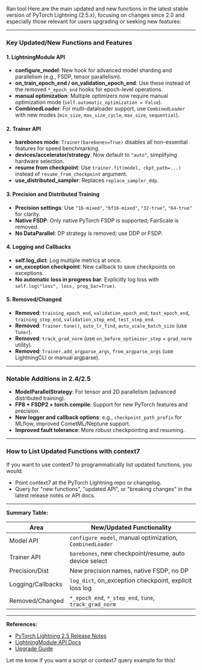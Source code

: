 
Ran tool
Here are the main updated and new functions in the latest stable version of PyTorch Lightning (2.5.x), focusing on changes since 2.0 and especially those relevant for users upgrading or seeking new features:

---

### **Key Updated/New Functions and Features**

#### **1. LightningModule API**
- **configure_model**: New hook for advanced model sharding and parallelism (e.g., FSDP, tensor parallelism).
- **on_train_epoch_end / on_validation_epoch_end**: Use these instead of the removed `*_epoch_end` hooks for epoch-level operations.
- **manual optimization**: Multiple optimizers now require manual optimization mode (`self.automatic_optimization = False`).
- **CombinedLoader**: For multi-dataloader support, use `CombinedLoader` with new modes (`min_size`, `max_size_cycle`, `max_size`, `sequential`).

#### **2. Trainer API**
- **barebones mode**: `Trainer(barebones=True)` disables all non-essential features for speed benchmarking.
- **devices/accelerator/strategy**: Now default to `"auto"`, simplifying hardware selection.
- **resume from checkpoint**: Use `trainer.fit(model, ckpt_path=...)` instead of `resume_from_checkpoint` argument.
- **use_distributed_sampler**: Replaces `replace_sampler_ddp`.

#### **3. Precision and Distributed Training**
- **Precision settings**: Use `"16-mixed"`, `"bf16-mixed"`, `"32-true"`, `"64-true"` for clarity.
- **Native FSDP**: Only native PyTorch FSDP is supported; FairScale is removed.
- **No DataParallel**: DP strategy is removed; use DDP or FSDP.

#### **4. Logging and Callbacks**
- **self.log_dict**: Log multiple metrics at once.
- **on_exception checkpoint**: New callback to save checkpoints on exceptions.
- **No automatic loss in progress bar**: Explicitly log loss with `self.log("loss", loss, prog_bar=True)`.

#### **5. Removed/Changed**
- **Removed**: `training_epoch_end`, `validation_epoch_end`, `test_epoch_end`, `training_step_end`, `validation_step_end`, `test_step_end`.
- **Removed**: `Trainer.tune()`, `auto_lr_find`, `auto_scale_batch_size` (use `Tuner`).
- **Removed**: `track_grad_norm` (use `on_before_optimizer_step` + `grad_norm` utility).
- **Removed**: `Trainer.add_argparse_args`, `from_argparse_args` (use LightningCLI or manual argparse).

---

### **Notable Additions in 2.4/2.5**

- **ModelParallelStrategy**: For tensor and 2D parallelism (advanced distributed training).
- **FP8 + FSDP2 + torch.compile**: Support for new PyTorch features and precision.
- **New logger and callback options**: e.g., `checkpoint_path_prefix` for MLflow, improved CometML/Neptune support.
- **Improved fault tolerance**: More robust checkpointing and resuming.

---

### **How to List Updated Functions with context7**

If you want to use context7 to programmatically list updated functions, you would:
- Point context7 at the PyTorch Lightning repo or changelog.
- Query for "new functions", "updated API", or "breaking changes" in the latest release notes or API docs.

---

**Summary Table:**

| Area                | New/Updated Functionality                                 |
|---------------------|----------------------------------------------------------|
| Model API           | `configure_model`, manual optimization, `CombinedLoader` |
| Trainer API         | `barebones`, new checkpoint/resume, auto device select   |
| Precision/Dist      | New precision names, native FSDP, no DP                  |
| Logging/Callbacks   | `log_dict`, on_exception checkpoint, explicit loss log   |
| Removed/Changed     | `*_epoch_end`, `*_step_end`, `tune`, `track_grad_norm`   |

---

**References:**
- [PyTorch Lightning 2.5 Release Notes](https://github.com/Lightning-AI/pytorch-lightning/releases)
- [LightningModule API Docs](https://lightning.ai/docs/pytorch/stable/common/lightning_module.html)
- [Upgrade Guide](https://lightning.ai/docs/pytorch/stable/upgrade/2.0_0.html)

Let me know if you want a script or context7 query example for this!

